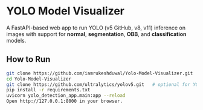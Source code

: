 # YOLO Model Visualizer

A FastAPI-based web app to run YOLO (v5 GitHub, v8, v11) inference on images with support for **normal**, **segmentation**, **OBB**, and **classification** models.  

## How to Run
```bash
git clone https://github.com/iamrukeshduwal/Yolo-Model-Visualizer.git
cd Yolo-Model-Visualizer
git clone https://github.com/ultralytics/yolov5.git   # optional for YOLOv5 models
pip install -r requirements.txt
uvicorn yolo_detection_app.main:app --reload
Open http://127.0.0.1:8000 in your browser.
